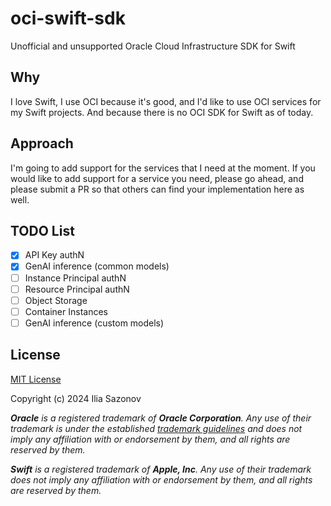 # oci-swift-sdk
Unofficial and unsupported Oracle Cloud Infrastructure SDK for Swift

## Why
I love Swift, I use OCI because it's good, and I'd like to use OCI services for my Swift projects. And because there is no OCI SDK for Swift as of today.  

## Approach
I'm going to add support for the services that I need at the moment. If you would like to add support for a service you need, please go ahead, and please submit a PR so that others can find your implementation here as well.

## TODO List
- [x] API Key authN
- [x] GenAI inference (common models)
- [ ] Instance Principal authN
- [ ] Resource Principal authN
- [ ] Object Storage
- [ ] Container Instances
- [ ] GenAI inference (custom models)

## License

[MIT License](https://github.com/iliasaz/oci-swift-sdk/blob/main/LICENSE)

Copyright (c) 2024 Ilia Sazonov

_**Oracle** is a registered trademark of **Oracle Corporation**. Any use of their trademark is under the established [trademark guidelines](https://www.oracle.com/legal/trademarks.html) and does not imply any affiliation with or endorsement by them, and all rights are reserved by them._

_**Swift** is a registered trademark of **Apple, Inc**. Any use of their trademark does not imply any affiliation with or endorsement by them, and all rights are reserved by them._
